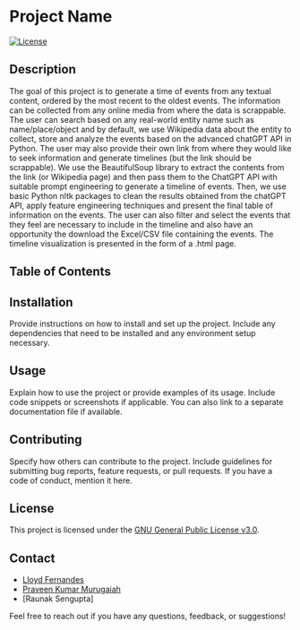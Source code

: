 # Project Name

[![License](https://img.shields.io/badge/License-GPL-blue.svg)](LICENSE)

## Description

The goal of this project is to generate a time of events from any textual content, ordered by the most recent to the oldest events. The information can be collected from any online media from where the data is scrappable. The user can search based on any real-world entity name such as name/place/object and by default, we use Wikipedia data about the entity to collect, store and analyze the events based on the advanced chatGPT API in Python. The user may also provide their own link from where they would like to seek information and generate timelines (but the link should be scrappable). We use the BeautifulSoup library to extract the contents from the link (or Wikipedia page) and then pass them to the ChatGPT API with suitable prompt engineering to generate a timeline of events. Then, we use basic Python nltk packages to clean the results obtained from the chatGPT API, apply feature engineering techniques and present the final table of information on the events. The user can also filter and select the events that they feel are necessary to include in the timeline and also have an opportunity the download the Excel/CSV file containing the events. The timeline visualization is presented in the form of a .html page. 

## Table of Contents


## Installation

Provide instructions on how to install and set up the project. Include any dependencies that need to be installed and any environment setup necessary.

## Usage

Explain how to use the project or provide examples of its usage. Include code snippets or screenshots if applicable. You can also link to a separate documentation file if available.

## Contributing

Specify how others can contribute to the project. Include guidelines for submitting bug reports, feature requests, or pull requests. If you have a code of conduct, mention it here.

## License

This project is licensed under the [GNU General Public License v3.0](LICENSE).

## Contact

- [Lloyd Fernandes](https://github.com/lloydf96)
- [Praveen Kumar Murugaiah](https://github.com/praveen-kumar-data-science)
- [Raunak Sengupta]

Feel free to reach out if you have any questions, feedback, or suggestions!
